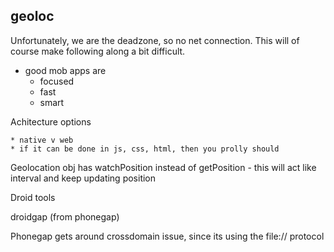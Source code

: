 geoloc
------

Unfortunately, we are the deadzone, so no net connection. This will of course make following along a bit difficult.

* good mob apps are
    * focused
    * fast
    * smart

Achitecture options

    * native v web
    * if it can be done in js, css, html, then you prolly should
    
Geolocation obj has watchPosition instead of getPosition - this will act like interval and keep updating position


Droid tools

droidgap (from phonegap)


Phonegap gets around crossdomain issue, since its using the file:// protocol


